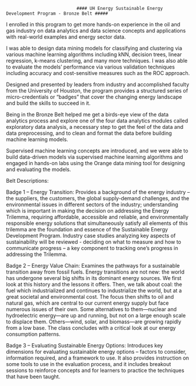                                #### UH Energy Sustainable Energy Development Program - Bronze Belt #####

I enrolled in this program to get more hands-on experience in the oil and gas industry on data analytics and data science concepts and applications with real-world examples and energy sector data. 

I was able to design data mining models for classifying and clustering via various machine learning algorithms including kNN, decision trees, linear regression, k-means clustering, and many more techniques. I was also able to evaluate the models’ performance via various validation techniques including accuracy and cost-sensitive measures such as the ROC approach.

Designed and presented by leaders from industry and accomplished faculty from the University of Houston, the program provides a structured series of micro-credentials or “badges” that cover the changing energy landscape and build the skills to succeed in it.

Being in the Bronze Belt helped me get a birds-eye view of the data analytics process and explore one of the four data analytics modules called exploratory data analysis, a necessary step to get the feel of the data and data preprocessing, and to clean and format the data before building machine learning models.

Supervised machine learning concepts are introduced, and we were able to build data-driven models via supervised machine learning algorithms and engaged in hands-on labs using the Orange data mining tool for designing and evaluating the models. 


Belt Descriptions:

Badge 1 – Energy Transition: Provides a background of the energy industry – the suppliers, the customers, the global supply-demand challenges, and the environmental issues in different sectors of the industry; understanding which is important in making the decision on addressing the Energy Trilemma, requiring affordable, accessible and reliable, and environmentally responsible energy solutions that simultaneously satisfy all elements of this trilemma are the foundation and essence of the Sustainable Energy Development Program. Industry case studies analyzing key aspects of sustainability will be reviewed - deciding on what to measure and how to communicate progress – a key component to tracking one’s progress in addressing the Trilemma.
 
Badge 2 – Energy Value Chain: Examines the pathways for a sustainable transition away from fossil fuels. Energy transitions are not new: the world has undergone several big shifts in its dominant energy sources. We first look at this history and the lessons it offers. Then, we talk about coal: the fuel which industrialized and continues to industrialize the world, but at a great societal and environmental cost. The focus then shifts to oil and natural gas, which are central to our current energy supply but face numerous issues of their own. Some alternatives to them—nuclear and hydroelectric energy—are up and running, but not on a large enough scale to displace them. Others—wind, solar, and biomass—are growing rapidly from a low base. The class concludes with a critical look at our energy consumption patterns.
 
Badge 3 – Evaluating Sustainable Energy Options: Introduces key dimensions for evaluating sustainable energy options – factors to consider, information required, and a framework to use. It also provides instruction on some tools to use in the evaluation process, and it includes breakout sessions to reinforce concepts and for learners to practice the techniques that have been taught.

